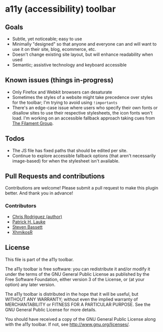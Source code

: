# a11y (accessibility) toolbar

## Goals
* Subtle, yet noticeable; easy to use
* Minimally "designed" so that anyone and everyone can and will want to use it on their site, blog, ecommerce, etc.
* Doesn't change existing site layout, but will enhance readability when used
* Semantic; assistive technology and keyboard accessible

## Known issues (things in-progress)

* Only Firefox and Webkit browsers can desaturate
* Sometimes the styles of a website might take precedence over styles for the toolbar; I'm trying to avoid using `!importants`
* There's an edge-case issue where users who specify their own fonts or disallow sites to use their respective stylesheets, the icon fonts won't load. I'm working on an accessible fallback approach taking cues from [The Filament Group](https://www.filamentgroup.com/lab/bulletproof_icon_fonts.html).

## Todos

* The JS file has fixed paths that should be edited per site.
* Continue to explore accessible fallback options (that aren't necessarily image-based) for when the stylesheet isn't available.

## Pull Requests and contributions

Contributions are welcome! Please submit a pull request to make this plugin better. And thank you in advance!

### Contributors

* [Chris Rodriguez (author)](https://github.com/clrux)
* [Patrick H. Lauke](https://github.com/patrickhlauke)
* [Steven Bassett](https://github.com/bassettsj)
* [XhmikosR](https://github.com/XhmikosR)

## License

This file is part of the a11y toolbar.

The a11y toolbar is free software: you can redistribute it and/or modify
it under the terms of the GNU General Public License as published by
the Free Software Foundation, either version 3 of the License, or
(at your option) any later version.

The a11y toolbar is distributed in the hope that it will be useful,
but WITHOUT ANY WARRANTY; without even the implied warranty of
MERCHANTABILITY or FITNESS FOR A PARTICULAR PURPOSE.  See the
GNU General Public License for more details.

You should have received a copy of the GNU General Public License
along with the a11y toolbar.  If not, see <http://www.gnu.org/licenses/>.
